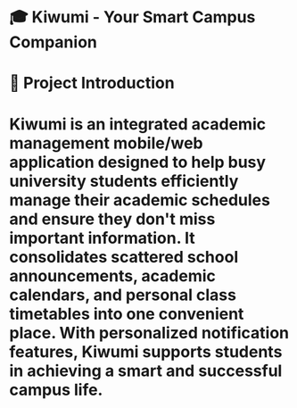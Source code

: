 # 🎓 Kiwumi - Your Smart Campus Companion

# 🌟 Project Introduction

# Kiwumi is an integrated academic management mobile/web application designed to help busy university students efficiently manage their academic schedules and ensure they don't miss important information. It consolidates scattered school announcements, academic calendars, and personal class timetables into one convenient place. With personalized notification features, Kiwumi supports students in achieving a smart and successful campus life.

